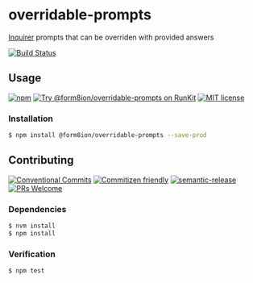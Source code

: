 # overridable-prompts

[Inquirer](https://github.com/SBoudrias/Inquirer.js/) prompts that can be
overriden with provided answers

<!-- status badges -->
[![Build Status][ci-badge]][ci-link]

## Usage

<!-- consumer badges -->
[![npm][npm-badge]][npm-link]
[![Try @form8ion&#x2F;overridable-prompts on RunKit][runkit-badge]][runkit-link]
[![MIT license][license-badge]][license-link]

### Installation

```sh
$ npm install @form8ion/overridable-prompts --save-prod
```

## Contributing

<!-- contribution badges -->
[![Conventional Commits][commit-convention-badge]][commit-convention-link]
[![Commitizen friendly][commitizen-badge]][commitizen-link]
[![semantic-release][semantic-release-badge]][semantic-release-link]
[![PRs Welcome][PRs-badge]][PRs-link]

### Dependencies

```sh
$ nvm install
$ npm install
```

### Verification

```sh
$ npm test
```

[npm-link]: https://www.npmjs.com/package/@form8ion/overridable-prompts
[npm-badge]: https://img.shields.io/npm/v/@form8ion/overridable-prompts.svg
[runkit-link]: https://npm.runkit.com/@form8ion/overridable-prompts
[runkit-badge]: https://badge.runkitcdn.com/@form8ion/overridable-prompts.svg
[license-link]: LICENSE
[license-badge]: https://img.shields.io/github/license/form8ion/overridable-prompts.svg
[ci-link]: https://travis-ci.com/form8ion/overridable-prompts
[ci-badge]: https://img.shields.io/travis/com/form8ion/overridable-prompts/master.svg
[commit-convention-link]: https://conventionalcommits.org
[commit-convention-badge]: https://img.shields.io/badge/Conventional%20Commits-1.0.0-yellow.svg
[commitizen-link]: http://commitizen.github.io/cz-cli/
[commitizen-badge]: https://img.shields.io/badge/commitizen-friendly-brightgreen.svg
[semantic-release-link]: https://github.com/semantic-release/semantic-release
[semantic-release-badge]: https://img.shields.io/badge/%20%20%F0%9F%93%A6%F0%9F%9A%80-semantic--release-e10079.svg
[PRs-link]: http://makeapullrequest.com
[PRs-badge]: https://img.shields.io/badge/PRs-welcome-brightgreen.svg
